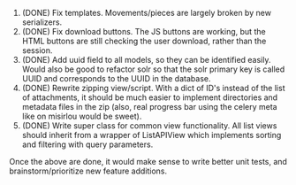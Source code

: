 
1. (DONE) Fix templates. Movements/pieces are largely broken by new serializers.
2. (DONE) Fix download buttons. The JS buttons are working, but the HTML buttons
   are still checking the user download, rather than the session.
3. (DONE) Add uuid field to all models, so they can be identified easily. Would
   also be good to refactor solr so that the solr primary key is 
   called UUID and corresponds to the UUID in the database.
4. (DONE) Rewrite zipping view/script. With a dict of ID's instead of the list
   of attachments, it should be much easier to implement directories
   and metadata files in the zip (also, real progress bar using the 
   celery meta like on misirlou would be sweet).
5. (DONE) Write super class for common view functionality. All list views
   should inherit from a wrapper of ListAPIView which implements
   sorting and filtering with query parameters.
   
Once the above are done, it would make sense to write better unit
tests, and brainstorm/prioritize new feature additions.